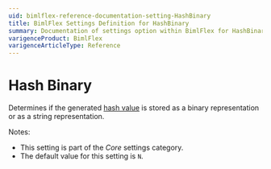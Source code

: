 ```yaml
---
uid: bimlflex-reference-documentation-setting-HashBinary
title: BimlFlex Settings Definition for HashBinary
summary: Documentation of settings option within BimlFlex for HashBinary
varigenceProduct: BimlFlex
varigenceArticleType: Reference
---
```


# Hash Binary

Determines if the generated [hash value](xref:bimlflex-concepts-hashing) is stored as a binary representation or as a string representation.

Notes:

* This setting is part of the *Core* settings category.
* The default value for this setting is `N`.
